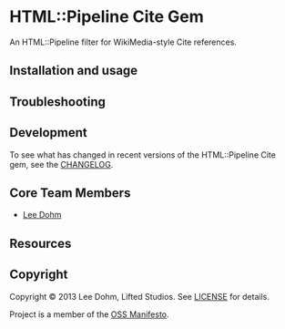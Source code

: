 <!-- 
[![Build Status](NOTE: Use something like Travis CI http://about.travis-ci.org/docs/user/getting-started/)
 -->

# HTML::Pipeline Cite Gem

An HTML::Pipeline filter for WikiMedia-style Cite references.

## Installation and usage

## Troubleshooting

## Development

To see what has changed in recent versions of the HTML::Pipeline Cite gem, see the [CHANGELOG](https://github.com/lifted-studios/html-pipeline-cite/blob/master/CHANGELOG.md).

## Core Team Members

* [Lee Dohm](https://github.com/lee-dohm/)

## Resources

<!-- ### Other questions

Feel free to chat with the Lifted Wiki core team (and many other users) on IRC in the  [#project](irc://irc.freenode.net/project) channel on Freenode, or via email on the [Project mailing list]().
 -->

## Copyright

Copyright © 2013 Lee Dohm, Lifted Studios. See [LICENSE](https://github.com/lifted-studios/html-pipeline-cite/blob/master/LICENSE.md) for details.

Project is a member of the [OSS Manifesto](http://ossmanifesto.com/).
